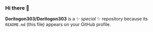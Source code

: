 ### Hi there 👋

**Doritogon303/Doritogon303** is a ✨ _special_ ✨ repository because its `README.md` (this file) appears on your GitHub profile.
